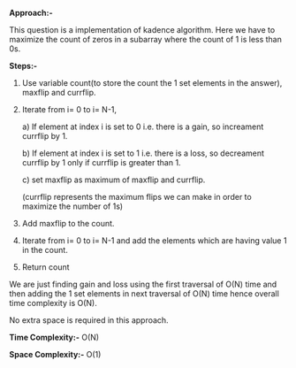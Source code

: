 **Approach:-**

This question is a implementation of kadence algorithm. Here we have to maximize the count of zeros in a subarray where the count of 1 is less than 0s.

**Steps:-**
1. Use variable count(to store the count the 1 set elements in the answer), maxflip and currflip.
2. Iterate from i= 0 to i= N-1,
   
   a) If element at index i is set to 0 i.e. there is a gain, so increament currflip by 1.
   
   b) If element at index i is set to 1 i.e. there is a loss, so decreament currflip by 1 only if currflip is greater than 1.
   
   c) set maxflip as maximum of maxflip and currflip.
   
   (currflip represents the maximum flips we can make in order to maximize the number of 1s)

3. Add maxflip to the count.
4. Iterate from i= 0 to i= N-1 and add the elements which are having value 1 in the count.
5. Return count

We are just finding gain and loss using the first traversal of O(N) time and then adding the 1 set elements in next traversal of O(N) time hence overall time complexity is O(N).

No extra space is required in this approach.

**Time Complexity:-** O(N)

**Space Complexity:-** O(1)